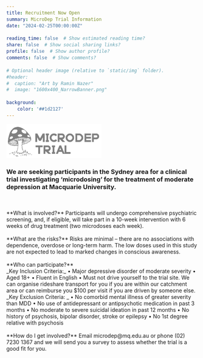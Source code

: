 ```yaml
---
title: Recruitment Now Open
summary: MicroDep Trial Information
date: "2024-02-25T00:00:00Z"

reading_time: false  # Show estimated reading time?
share: false  # Show social sharing links?
profile: false  # Show author profile?
comments: false  # Show comments?

# Optional header image (relative to `static/img` folder).
#header:
#  caption: "Art by Ramin Nazer"
#  image: "1600x400_NarrowBanner.png"

background:
    color: '##1d2127'
---
```


![MicroDep](microdep_logo.png)

### **We are seeking participants in the Sydney area for a clinical trial investigating ‘microdosing’ for the treatment of moderate depression at Macquarie University.**

<br />
<br />
**What is involved?**  
Participants will undergo comprehensive psychiatric screening, and, if eligible, will take part in a 10-week intervention with 6 weeks of drug treatment (two microdoses each week).   
<br />
<br />
**What are the risks?**  
Risks are minimal – there are no associations with dependence, overdose or long-term harm.   
The low doses used in this study are not expected to lead to marked changes in conscious awareness.  
<br />
<br />
**Who can participate?**  
<br />
_Key Inclusion Criteria:_  
•	Major depressive disorder of moderate severity  
•	Aged 18+  
•	Fluent in English  
•	Must not drive yourself to the trial site. We can organise rideshare transport for you if you are within our catchment area or can reimburse you $100 per visit if you are driven by someone else.  
<br />
_Key Exclusion Criteria:  _
•	No comorbid mental illness of greater severity than MDD  
•	No use of antidepressant or antipsychotic medication in past 3 months  
•	No moderate to severe suicidal ideation in past 12 months  
•	No history of psychosis, bipolar disorder, stroke or epilepsy  
•	No 1st degree relative with psychosis   
<br />
<br />
**How do I get involved?**  
Email microdep@mq.edu.au or phone (02) 7230 1367 and we will send you a survey to assess whether the trial is a good fit for you. 
